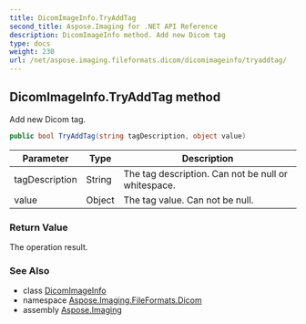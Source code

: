 ```yaml
---
title: DicomImageInfo.TryAddTag
second_title: Aspose.Imaging for .NET API Reference
description: DicomImageInfo method. Add new Dicom tag
type: docs
weight: 230
url: /net/aspose.imaging.fileformats.dicom/dicomimageinfo/tryaddtag/
---
```

## DicomImageInfo.TryAddTag method

Add new Dicom tag.

```csharp
public bool TryAddTag(string tagDescription, object value)
```

| Parameter | Type | Description |
| --- | --- | --- |
| tagDescription | String | The tag description. Can not be null or whitespace. |
| value | Object | The tag value. Can not be null. |

### Return Value

The operation result.

### See Also

* class [DicomImageInfo](../)
* namespace [Aspose.Imaging.FileFormats.Dicom](../../dicomimageinfo/)
* assembly [Aspose.Imaging](../../../)


